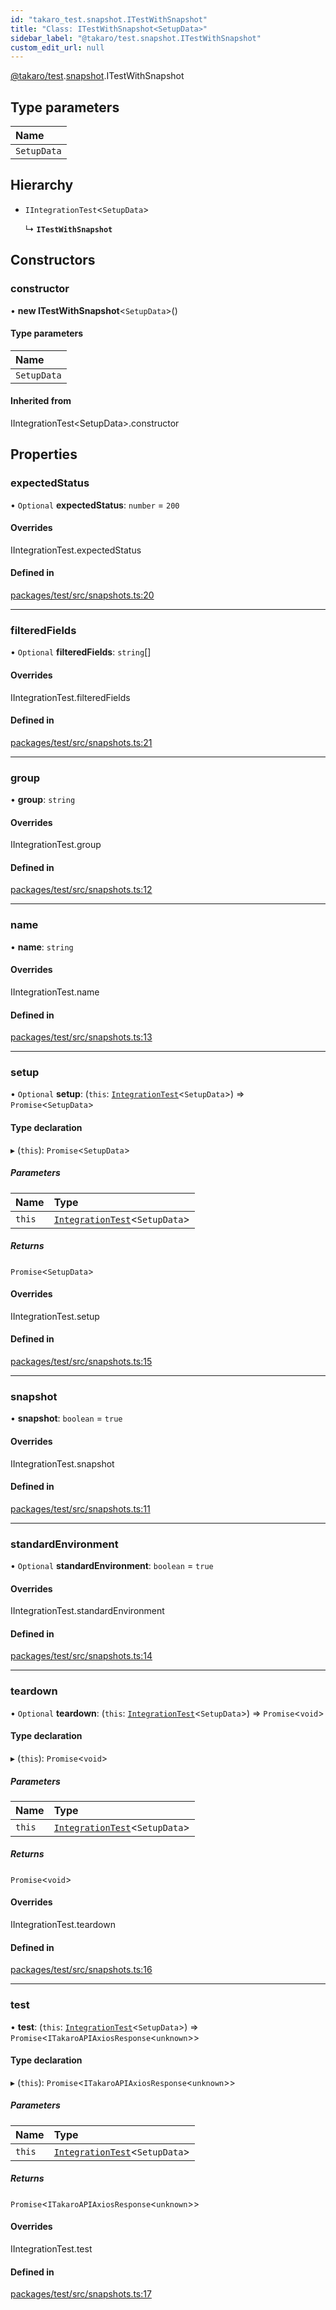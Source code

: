 ```yaml
---
id: "takaro_test.snapshot.ITestWithSnapshot"
title: "Class: ITestWithSnapshot<SetupData>"
sidebar_label: "@takaro/test.snapshot.ITestWithSnapshot"
custom_edit_url: null
---
```


[@takaro/test](../modules/takaro_test.md).[snapshot](../namespaces/takaro_test.snapshot.md).ITestWithSnapshot

## Type parameters

| Name |
| :------ |
| `SetupData` |

## Hierarchy

- `IIntegrationTest`<`SetupData`\>

  ↳ **`ITestWithSnapshot`**

## Constructors

### constructor

• **new ITestWithSnapshot**<`SetupData`\>()

#### Type parameters

| Name |
| :------ |
| `SetupData` |

#### Inherited from

IIntegrationTest<SetupData\>.constructor

## Properties

### expectedStatus

• `Optional` **expectedStatus**: `number` = `200`

#### Overrides

IIntegrationTest.expectedStatus

#### Defined in

[packages/test/src/snapshots.ts:20](https://github.com/niekcandaele/Takaro/blob/91fb19b/packages/test/src/snapshots.ts#L20)

___

### filteredFields

• `Optional` **filteredFields**: `string`[]

#### Overrides

IIntegrationTest.filteredFields

#### Defined in

[packages/test/src/snapshots.ts:21](https://github.com/niekcandaele/Takaro/blob/91fb19b/packages/test/src/snapshots.ts#L21)

___

### group

• **group**: `string`

#### Overrides

IIntegrationTest.group

#### Defined in

[packages/test/src/snapshots.ts:12](https://github.com/niekcandaele/Takaro/blob/91fb19b/packages/test/src/snapshots.ts#L12)

___

### name

• **name**: `string`

#### Overrides

IIntegrationTest.name

#### Defined in

[packages/test/src/snapshots.ts:13](https://github.com/niekcandaele/Takaro/blob/91fb19b/packages/test/src/snapshots.ts#L13)

___

### setup

• `Optional` **setup**: (`this`: [`IntegrationTest`](takaro_test.IntegrationTest.md)<`SetupData`\>) => `Promise`<`SetupData`\>

#### Type declaration

▸ (`this`): `Promise`<`SetupData`\>

##### Parameters

| Name | Type |
| :------ | :------ |
| `this` | [`IntegrationTest`](takaro_test.IntegrationTest.md)<`SetupData`\> |

##### Returns

`Promise`<`SetupData`\>

#### Overrides

IIntegrationTest.setup

#### Defined in

[packages/test/src/snapshots.ts:15](https://github.com/niekcandaele/Takaro/blob/91fb19b/packages/test/src/snapshots.ts#L15)

___

### snapshot

• **snapshot**: `boolean` = `true`

#### Overrides

IIntegrationTest.snapshot

#### Defined in

[packages/test/src/snapshots.ts:11](https://github.com/niekcandaele/Takaro/blob/91fb19b/packages/test/src/snapshots.ts#L11)

___

### standardEnvironment

• `Optional` **standardEnvironment**: `boolean` = `true`

#### Overrides

IIntegrationTest.standardEnvironment

#### Defined in

[packages/test/src/snapshots.ts:14](https://github.com/niekcandaele/Takaro/blob/91fb19b/packages/test/src/snapshots.ts#L14)

___

### teardown

• `Optional` **teardown**: (`this`: [`IntegrationTest`](takaro_test.IntegrationTest.md)<`SetupData`\>) => `Promise`<`void`\>

#### Type declaration

▸ (`this`): `Promise`<`void`\>

##### Parameters

| Name | Type |
| :------ | :------ |
| `this` | [`IntegrationTest`](takaro_test.IntegrationTest.md)<`SetupData`\> |

##### Returns

`Promise`<`void`\>

#### Overrides

IIntegrationTest.teardown

#### Defined in

[packages/test/src/snapshots.ts:16](https://github.com/niekcandaele/Takaro/blob/91fb19b/packages/test/src/snapshots.ts#L16)

___

### test

• **test**: (`this`: [`IntegrationTest`](takaro_test.IntegrationTest.md)<`SetupData`\>) => `Promise`<`ITakaroAPIAxiosResponse`<`unknown`\>\>

#### Type declaration

▸ (`this`): `Promise`<`ITakaroAPIAxiosResponse`<`unknown`\>\>

##### Parameters

| Name | Type |
| :------ | :------ |
| `this` | [`IntegrationTest`](takaro_test.IntegrationTest.md)<`SetupData`\> |

##### Returns

`Promise`<`ITakaroAPIAxiosResponse`<`unknown`\>\>

#### Overrides

IIntegrationTest.test

#### Defined in

[packages/test/src/snapshots.ts:17](https://github.com/niekcandaele/Takaro/blob/91fb19b/packages/test/src/snapshots.ts#L17)

